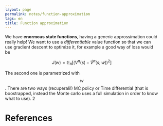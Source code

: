 ```yaml
---
layout: page
permalink: notes/function-approximation
tags: en
title: Function approximation
---
```


We have **enormous state functions**, having a generic approssimation could really help!
We want to use a *differentiable* value function so that we can use gradient descent to optimize it, for example a good way of loss would be

$$
J(w) = \mathbb{E}_\pi[(V^\pi(s) - \hat{V}^\pi(s;w))^2]
$$

The second one is parametrized with $$w$$. 
There are two ways (recuperali!) MC policy or Time differential (that is boostrapped, instead the Monte carlo uses a full simulation in order to know what to use).
2

# References